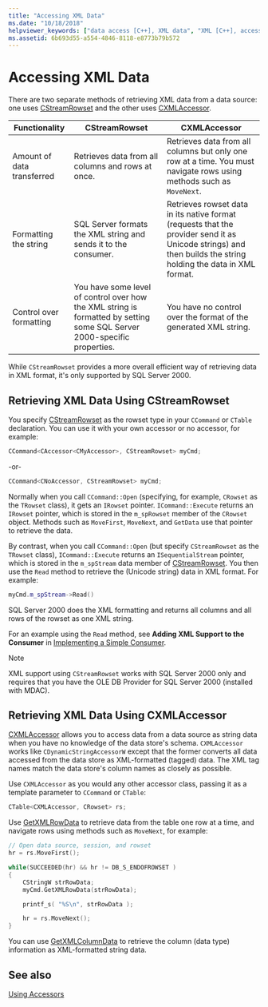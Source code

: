 ```yaml
---
title: "Accessing XML Data"
ms.date: "10/18/2018"
helpviewer_keywords: ["data access [C++], XML data", "XML [C++], accessing data", "CXMLAccessor class, retrieving XML data", "data [C++], XML data access", "rowsets [C++], retrieving XML data", "CStreamRowset class, retrieving XML data"]
ms.assetid: 6b693d55-a554-4846-8118-e8773b79b572
---
```

# Accessing XML Data

There are two separate methods of retrieving XML data from a data source: one uses [CStreamRowset](../../data/oledb/cstreamrowset-class.md) and the other uses [CXMLAccessor](../../data/oledb/cxmlaccessor-class.md).

|Functionality|CStreamRowset|CXMLAccessor|
|-------------------|-------------------|------------------|
|Amount of data transferred|Retrieves data from all columns and rows at once.|Retrieves data from all columns but only one row at a time. You must navigate rows using methods such as `MoveNext`.|
|Formatting the string|SQL Server formats the XML string and sends it to the consumer.|Retrieves rowset data in its native format (requests that the provider send it as Unicode strings) and then builds the string holding the data in XML format.|
|Control over formatting|You have some level of control over how the XML string is formatted by setting some SQL Server 2000-specific properties.|You have no control over the format of the generated XML string.|

While `CStreamRowset` provides a more overall efficient way of retrieving data in XML format, it's only supported by SQL Server 2000.

## Retrieving XML Data Using CStreamRowset

You specify [CStreamRowset](../../data/oledb/cstreamrowset-class.md) as the rowset type in your `CCommand` or `CTable` declaration. You can use it with your own accessor or no accessor, for example:

```cpp
CCommand<CAccessor<CMyAccessor>, CStreamRowset> myCmd;
```

-or-

```cpp
CCommand<CNoAccessor, CStreamRowset> myCmd;
```

Normally when you call `CCommand::Open` (specifying, for example, `CRowset` as the `TRowset` class), it gets an `IRowset` pointer. `ICommand::Execute` returns an `IRowset` pointer, which is stored in the `m_spRowset` member of the `CRowset` object. Methods such as `MoveFirst`, `MoveNext`, and `GetData` use that pointer to retrieve the data.

By contrast, when you call `CCommand::Open` (but specify `CStreamRowset` as the `TRowset` class), `ICommand::Execute` returns an `ISequentialStream` pointer, which is stored in the `m_spStream` data member of [CStreamRowset](../../data/oledb/cstreamrowset-class.md). You then use the `Read` method to retrieve the (Unicode string) data in XML format. For example:

```cpp
myCmd.m_spStream->Read()
```

SQL Server 2000 does the XML formatting and returns all columns and all rows of the rowset as one XML string.

For an example using the `Read` method, see **Adding XML Support to the Consumer** in [Implementing a Simple Consumer](../../data/oledb/implementing-a-simple-consumer.md).

> [!NOTE]
> XML support using `CStreamRowset` works with SQL Server 2000 only and requires that you have the OLE DB Provider for SQL Server 2000 (installed with MDAC).

## Retrieving XML Data Using CXMLAccessor

[CXMLAccessor](../../data/oledb/cxmlaccessor-class.md) allows you to access data from a data source as string data when you have no knowledge of the data store's schema. `CXMLAccessor` works like `CDynamicStringAccessorW` except that the former converts all data accessed from the data store as XML-formatted (tagged) data. The XML tag names match the data store's column names as closely as possible.

Use `CXMLAccessor` as you would any other accessor class, passing it as a template parameter to `CCommand` or `CTable`:

```cpp
CTable<CXMLAccessor, CRowset> rs;
```

Use [GetXMLRowData](./cxmlaccessor-class.md#getxmlrowdata) to retrieve data from the table one row at a time, and navigate rows using methods such as `MoveNext`, for example:

```cpp
// Open data source, session, and rowset
hr = rs.MoveFirst();

while(SUCCEEDED(hr) && hr != DB_S_ENDOFROWSET )
{
    CStringW strRowData;
    myCmd.GetXMLRowData(strRowData);

    printf_s( "%S\n", strRowData );

    hr = rs.MoveNext();
}
```

You can use [GetXMLColumnData](./cxmlaccessor-class.md#getxmlcolumndata) to retrieve the column (data type) information as XML-formatted string data.

## See also

[Using Accessors](../../data/oledb/using-accessors.md)
